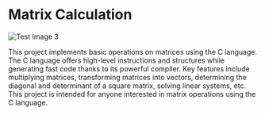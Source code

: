 
# Matrix Calculation
![Test Image 3](https://raw.githubusercontent.com/Ayoub-etoullali/Calcul_Matriciel/main/menu.jpg)

This project implements basic operations on matrices using the C language. The C language offers high-level instructions and structures while generating fast code thanks to its powerful compiler. Key features include multiplying matrices, transforming matrices into vectors, determining the diagonal and determinant of a square matrix, solving linear systems, etc. This project is intended for anyone interested in matrix operations using the C language.
